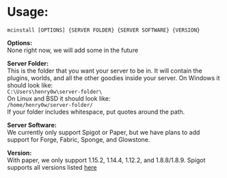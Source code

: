 # Usage:
`mcinstall [OPTIONS] {SERVER FOLDER} {SERVER SOFTWARE} {VERSION}`  

**Options:**  
None right now, we will add some in the future  

**Server Folder:**  
This is the folder that you want your server to be in. It will contain the plugins, worlds, and all the other goodies inside your server. On Windows it should look like:  
`C:\Users\henry0w\server-folder\ `  
On Linux and BSD it should look like:  
`/home/henry0w/server-folder/`  
If your folder includes whitespace, put quotes around the path.  

**Server Software:**  
We currently only support Spigot or Paper, but we have plans to add support for Forge, Fabric, Sponge, and Glowstone.  

**Version:**  
With paper, we only support 1.15.2, 1.14.4, 1.12.2, and 1.8.8/1.8.9. Spigot supports all versions listed [here](https://www.spigotmc.org/wiki/buildtools/)
 
